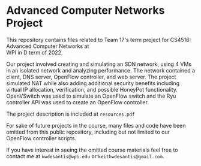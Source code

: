 # Advanced Computer Networks Project

This repository contains files related to Team 17's term project for CS4516: Advanced Computer Networks at\
WPI in D term of 2022.

Our project involved creating and simulating an SDN network, using 4 VMs in an isolated network and analyzing performance. The network contained a client, DNS server, OpenFlow controller, and web server. The project simulated NAT while also adding additional security benefits including virtual IP allocation, verification, and possible HoneyPot functionality. OpenVSwitch was used to simulate an OpenFlow switch and the Ryu controller API was used to create an OpenFlow controller.

The project description is included at `resources.pdf`

For sake of future projects in the course, many files and code have been omitted from this public repository, including but not limited to our OpenFlow controller scripts.

If you have interest in seeing the omitted course materials feel free to contact me at `kwdesantis@wpi.edu` or `keithwdesantis@gmail.com`.
